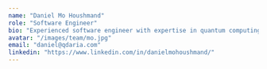 ```yaml
---
name: "Daniel Mo Houshmand"
role: "Software Engineer"
bio: "Experienced software engineer with expertise in quantum computing and AI technologies."
avatar: "/images/team/mo.jpg"
email: "daniel@qdaria.com"
linkedin: "https://www.linkedin.com/in/danielmohoushmand/"
---
```

